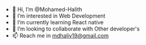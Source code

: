 - 👋 Hi, I’m @Mohamed-Halith
- 👀 I’m interested in Web Development
- 🌱 I’m currently learning React native
- 💞️ I’m looking to collaborate with Other developer's
- 📫 Reach me in mdhaliy19@gmail.com

<!---
Mohamed-Halith/Mohamed-Halith is a ✨ special ✨ repository because its `README.md` (this file) appears on your GitHub profile.
You can click the Preview link to take a look at your changes.
--->
